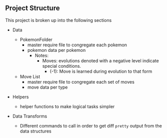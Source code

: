 ## Project Structure

This project is broken up into the following sections

  - Data
    - PokemonFolder
        - master require file to congregate each pokemon
        - pokemon data per pokemon
            - Notes:
                - Moves: evolutions denoted with a negative level indicate special conditions.
                    - (-1): Move is learned during evolution to that form
    - Move List
        - master require file to congregate each set of moves
        - move data per type

  - Helpers
      - helper functions to make logical tasks simpler
      
  - Data Transforms
      - Different commands to call in order to get diff
      `pretty` output from the data structures
